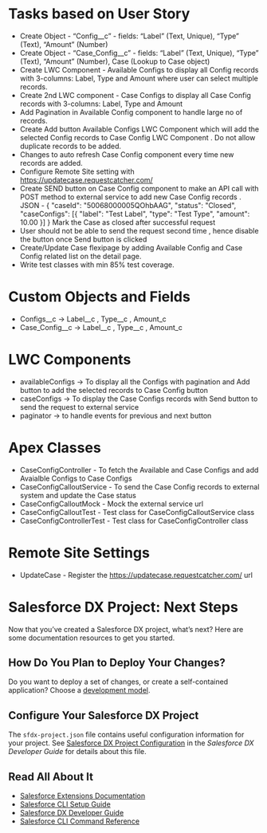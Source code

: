 # Tasks based on User Story
- Create Object - “Config__c” - fields: “Label” (Text, Unique), “Type” (Text), “Amount” (Number)
- Create Object - “Case_Config__c” - fields: “Label” (Text, Unique), “Type” (Text), “Amount”
(Number), Case (Lookup to Case object)
- Create LWC Component - Available Configs to display all Config records with 3-columns: Label, Type and Amount where user can select multiple records.
- Create 2nd LWC component - Case Configs to display all Case Config records with 3-columns: Label, Type and Amount
- Add Pagination in Available Config component to handle large no of records.
- Create Add button Available Configs LWC Component which will add the selected Config records to Case Config LWC Component . Do not allow duplicate records to be added.
- Changes to auto refresh Case Config component every time new records are added.
- Configure Remote Site setting with https://updatecase.requestcatcher.com/
- Create SEND button on Case Config component to make an API call with POST method to external service to add new Case Config records . 
  JSON - {
          "caseId": "50068000005QOhbAAG",
          "status": "Closed",
          "caseConfigs": [{
          "label": "Test Label",
          "type": "Test Type",
          "amount": 10.00 }]
          }
  Mark the Case as closed after successful request
- User should not be able to send the request second time , hence disable the button once Send button is clicked
- Create/Update Case flexipage by adding Available Config and Case Config related list on the detail page.
- Write test classes with min 85% test coverage.

# Custom Objects and Fields
- Configs__c -> Label__c , Type__c , Amount_c
- Case_Config__c -> Label__c , Type__c , Amount_c

# LWC Components
- availableConfigs -> To display all the Configs with pagination and Add button to add the selected records to Case Config button
- caseConfigs -> To display the Case Configs records with Send button to send the request to external service
- paginator -> to handle events for previous and next button

# Apex Classes
- CaseConfigController - To fetch the Available and Case Configs and add Avaialble Configs to Case Configs
- CaseConfigCalloutService -  To send the Case Config records to external system and update the Case status 
- CaseConfigCalloutMock - Mock the external service url
- CaseConfigCalloutTest - Test class for  CaseConfigCalloutService class
- CaseConfigControllerTest - Test class for CaseConfigController class

# Remote Site Settings
- UpdateCase - Register the https://updatecase.requestcatcher.com/ url 

# Salesforce DX Project: Next Steps

Now that you’ve created a Salesforce DX project, what’s next? Here are some documentation resources to get you started.

## How Do You Plan to Deploy Your Changes?

Do you want to deploy a set of changes, or create a self-contained application? Choose a [development model](https://developer.salesforce.com/tools/vscode/en/user-guide/development-models).

## Configure Your Salesforce DX Project

The `sfdx-project.json` file contains useful configuration information for your project. See [Salesforce DX Project Configuration](https://developer.salesforce.com/docs/atlas.en-us.sfdx_dev.meta/sfdx_dev/sfdx_dev_ws_config.htm) in the _Salesforce DX Developer Guide_ for details about this file.

## Read All About It

- [Salesforce Extensions Documentation](https://developer.salesforce.com/tools/vscode/)
- [Salesforce CLI Setup Guide](https://developer.salesforce.com/docs/atlas.en-us.sfdx_setup.meta/sfdx_setup/sfdx_setup_intro.htm)
- [Salesforce DX Developer Guide](https://developer.salesforce.com/docs/atlas.en-us.sfdx_dev.meta/sfdx_dev/sfdx_dev_intro.htm)
- [Salesforce CLI Command Reference](https://developer.salesforce.com/docs/atlas.en-us.sfdx_cli_reference.meta/sfdx_cli_reference/cli_reference.htm)
